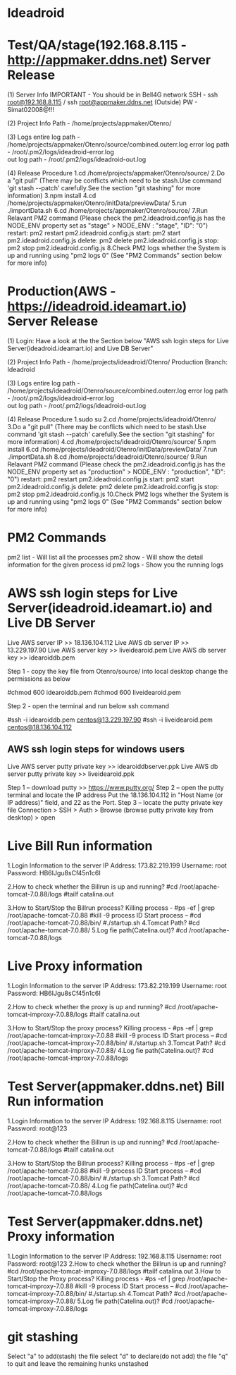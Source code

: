 # Ideadroid

Test/QA/stage(192.168.8.115 - http://appmaker.ddns.net) Server Release
===================================================================================================================
(1)	Server Info
    IMPORTANT - You should be in Bell4G network
    SSH - ssh root@192.168.8.115 / ssh root@appmaker.ddns.net (Outside)
    PW - Simat02008@!!!

(2)	Project Info
    Path - /home/projects/appmaker/Otenro/

(3)	Logs
    entire log path - /home/projects/appmaker/Otenro/source/combined.outerr.log
    error log path - /root/.pm2/logs/ideadroid-error.log                      
    out log path - /root/.pm2/logs/ideadroid-out.log 

(4)	Release Procedure
    1.cd /home/projects/appmaker/Otenro/source/
    2.Do a "git pull" (There may be conflicts which need to be stash.Use command 'git stash --patch' carefully.See the section "git stashing" for more information)
    3.npm install
    4.cd /home/projects/appmaker/Otenro/initData/previewData/
    5.run ./importData.sh
    6.cd /home/projects/appmaker/Otenro/source/
    7.Run Relavant PM2 command (Please check the pm2.ideadroid.config.js has the NODE_ENV property set as "stage" > NODE_ENV : "stage", "ID": "0")
        restart: pm2 restart pm2.ideadroid.config.js
        start: pm2 start pm2.ideadroid.config.js
        delete: pm2 delete pm2.ideadroid.config.js
        stop: pm2 stop pm2.ideadroid.config.js
    8.Check PM2 logs whether the System is up and running using "pm2 logs 0" (See "PM2 Commands" section below for more info)

        
Production(AWS - https://ideadroid.ideamart.io) Server Release
===================================================================================================================
(1)	Login: Have a look at the the Section below "AWS ssh login steps for Live Server(ideadroid.ideamart.io) and Live DB Server"
            
(2)	Project Info
    Path - /home/projects/ideadroid/Otenro/
    Production Branch: Ideadroid

(3)	Logs
    entire log path - /home/projects/ideadroid/Otenro/source/combined.outerr.log
    error log path - /root/.pm2/logs/ideadroid-error.log                      
    out log path - /root/.pm2/logs/ideadroid-out.log 

(4)	Release Procedure
    1.sudo su
    2.cd /home/projects/ideadroid/Otenro/
    3.Do a "git pull" (There may be conflicts which need to be stash.Use command 'git stash --patch' carefully.See the section "git stashing" for more information)
    4.cd /home/projects/ideadroid/Otenro/source/
    5.npm install
    6.cd /home/projects/ideadroid/Otenro/initData/previewData/
    7.run ./importData.sh
    8.cd /home/projects/ideadroid/Otenro/source/
    9.Run Relavant PM2 command (Please check the pm2.ideadroid.config.js has the NODE_ENV property set as "production" > NODE_ENV : "production", "ID": "0")
        restart: pm2 restart pm2.ideadroid.config.js
        start: pm2 start pm2.ideadroid.config.js
        delete: pm2 delete pm2.ideadroid.config.js
        stop: pm2 stop pm2.ideadroid.config.js
    10.Check PM2 logs whether the System is up and running using "pm2 logs 0" (See "PM2 Commands" section below for more info)


PM2 Commands
===================================================================================================================
pm2 list - Will list all the processes
pm2 show <id> - Will show the detail information for the given process id
pm2 logs <id> - Show you the running logs


AWS ssh login steps for Live Server(ideadroid.ideamart.io) and Live DB Server
=====================================================
Live AWS server IP >> 18.136.104.112
Live AWS db server IP >> 13.229.197.90
Live AWS server key >> liveidearoid.pem
Live AWS db server key >> idearoiddb.pem

Step 1 - copy the key file from Otenro/source/ into local desktop change the permissions as below

#chmod 600 idearoiddb.pem
#chmod 600 liveidearoid.pem

Step 2 - open the terminal and run below ssh command

#ssh -i idearoiddb.pem centos@13.229.197.90
#ssh -i liveidearoid.pem centos@18.136.104.112

AWS ssh login steps for windows users
------------------------------------
Live AWS server putty private key >> idearoiddbserver.ppk
Live AWS db server putty private key >> liveidearoid.ppk

Step 1 – download putty >> https://www.putty.org/
Step 2 – open the putty terminal and locate the IP address
    Put the 18.136.104.112 in "Host Name (or IP address)" field, and 22 as the Port.
Step 3 – locate the putty private key file
    Connection > SSH > Auth > Browse (browse putty private key from desktop) > open


Live Bill Run information
==========================
1.Login Information to the server
    IP Address: 173.82.219.199
    Username: root
    Password: HB6IJgu8sCf45n1c6I

2.How to check whether the Billrun is up and running?
    #cd /root/apache-tomcat-7.0.88/logs
    #tailf catalina.out

3.How to Start/Stop the Billrun process?
    Killing process -
        #ps -ef | grep /root/apache-tomcat-7.0.88
        #kill -9 process ID
    Start process –
        #cd /root/apache-tomcat-7.0.88/bin/
        #./startup.sh
4.Tomcat Path?
    #cd /root/apache-tomcat-7.0.88/
5.Log fie path(Catelina.out)?
    #cd /root/apache-tomcat-7.0.88/logs


Live Proxy information
==========================
1.Login Information to the server
    IP Address: 173.82.219.199
    Username: root
    Password: HB6IJgu8sCf45n1c6I

2.How to check whether the proxy is up and running?
    #cd /root/apache-tomcat-improxy-7.0.88/logs
    #tailf catalina.out

3.How to Start/Stop the proxy process?
    Killing process -
        #ps -ef | grep /root/apache-tomcat-improxy-7.0.88
        #kill -9 process ID
    Start process –
        #cd /root/apache-tomcat-improxy-7.0.88/bin/
        #./startup.sh
3.Tomcat Path?
    #cd /root/apache-tomcat-improxy-7.0.88/
4.Log fie path(Catelina.out)?
    #cd /root/apache-tomcat-improxy-7.0.88/logs


Test Server(appmaker.ddns.net) Bill Run information
=================================================
1.Login Information to the server
    IP Address: 192.168.8.115
    Username: root
    Password: root@123

2.How to check whether the Billrun is up and running?
#cd /root/apache-tomcat-7.0.88/logs
#tailf catalina.out

3.How to Start/Stop the Billrun process?
    Killing process -
        #ps -ef | grep /root/apache-tomcat-7.0.88
        #kill -9 process ID
    Start process –
        #cd /root/apache-tomcat-7.0.88/bin/
        #./startup.sh
3.Tomcat Path?
    #cd /root/apache-tomcat-7.0.88/
4.Log fie path(Catelina.out)?
    #cd /root/apache-tomcat-7.0.88/logs

Test Server(appmaker.ddns.net) Proxy information
=================================================
1.Login Information to the server
    IP Address: 192.168.8.115
    Username: root
    Password: root@123
2.How to check whether the Billrun is up and running?
    #cd /root/apache-tomcat-improxy-7.0.88/logs
    #tailf catalina.out
3.How to Start/Stop the Proxy process?
    Killing process -
        #ps -ef | grep /root/apache-tomcat-improxy-7.0.88
        #kill -9 process ID
    Start process –
        #cd /root/apache-tomcat-improxy-7.0.88/bin/
        #./startup.sh
4.Tomcat Path?
    #cd /root/apache-tomcat-improxy-7.0.88/
5.Log fie path(Catelina.out)?
    #cd /root/apache-tomcat-improxy-7.0.88/logs

git stashing
===============
Select "a" to add(stash) the file
select "d" to declare(do not add) the file
"q" to quit and leave the remaining hunks unstashed

